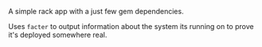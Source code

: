 A simple rack app with a just few gem dependencies.

Uses `facter` to output information about the system its running on to prove
it's deployed somewhere real.
